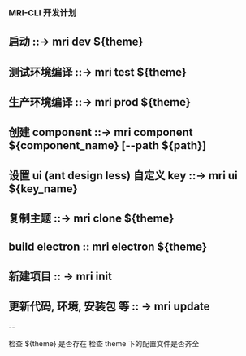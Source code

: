 ### MRI-CLI 开发计划

## 启动 ::-> mri dev ${theme}

## 测试环境编译 ::-> mri test ${theme}

## 生产环境编译 ::-> mri prod ${theme}

## 创建 component ::-> mri component ${component_name} [--path ${path}]

## 设置 ui (ant design less) 自定义 key ::-> mri ui ${key_name}

## 复制主题 ::-> mri clone ${theme}

## build electron :: mri electron ${theme}

## 新建项目 :: -> mri init

## 更新代码, 环境, 安装包 等 :: -> mri update

--

检查 ${theme} 是否存在
检查 theme 下的配置文件是否齐全
